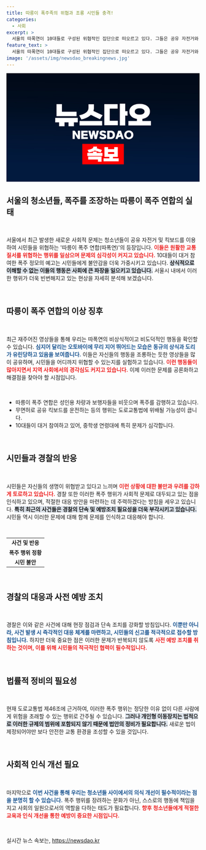 ```yaml
---
title: 따릉이 폭주족의 위협과 조롱 시민들 충격!
categories:
  - 사회
excerpt: >
  서울의 따폭연이 10대들로 구성된 위협적인 집단으로 떠오르고 있다. 그들은 공유 자전거와 킥보드로 시민을 협박하고 경찰을 조롱하며 폭주 정모를 예고. 사회의 안전을 위협하는 그들의 행위가 과연 언제까지 방치될 것인가?
feature_text: >
  서울의 따폭연이 10대들로 구성된 위협적인 집단으로 떠오르고 있다. 그들은 공유 자전거와 킥보드로 시민을 협박하고 경찰을 조롱하며 폭주 정모를 예고. 사회의 안전을 위협하는 그들의 행위가 과연 언제까지 방치될 것인가?
image: '/assets/img/newsdao_breakingnews.jpg'
---
```


<p><img src="/assets/img/newsdao_breakingnews.jpg" alt="ranknews 속보" /></p>

<h2 data-ke-size="size26">서울의 청소년들, 폭주를 조장하는 따릉이 폭주 연합의 실태</h2>

<p data-ke-size="size16">&nbsp;</p>

<p>서울에서 최근 발생한 새로운 사회적 문제는 청소년들이 공유 자전거 및 킥보드를 이용하여 시민들을 위협하는 '따릉이 폭주 연합(따폭연)'의 등장입니다. <b><span style="color: #ee2323;">이들은 원활한 교통질서를 위협하는 행위를 일삼으며 문제의 심각성이 커지고 있습니다.</span></b> 10대들이 대거 참여한 폭주 정모의 예고는 시민들에게 불안감을 더욱 가중시키고 있습니다. <b><span style="background-color: #21538527;">상식적으로 이해할 수 없는 이들의 행동은 사회에 큰 파장을 일으키고 있습니다.</span></b> 서울시 내에서 이러한 행위가 더욱 빈번해지고 있는 현상을 자세히 분석해 보겠습니다.</p>

<p data-ke-size="size16">&nbsp;</p>

<h2 data-ke-size="size26">따릉이 폭주 연합의 이상 징후</h2>

<p data-ke-size="size16">&nbsp;</p>

<p>최근 재주어진 영상들을 통해 우리는 따폭연의 비상식적이고 비도덕적인 행동을 확인할 수 있습니다. <b><span style="color: #1a5490;">심지어 달리는 오토바이에 무리 지어 뛰어드는 모습은 동규의 상식과 도리가 유린당하고 있음을 보여줍니다.</span></b> 이들은 자신들의 행동을 조롱하는 듯한 영상들을 많이 공유하며, 시민들을 어디까지 위협할 수 있는지를 실험하고 있습니다. <b><span style="color: #ee2323;">이런 행동들이 많아지면서 지역 사회에서의 경각심도 커지고 있습니다.</span></b> 이제 이러한 문제를 공론화하고 해결점을 찾아야 할 시점입니다.</p>

<p data-ke-size="size16">&nbsp;</p>

<ul>
  <li>따릉이 폭주 연합은 성인용 차량과 보행자들을 비웃으며 폭주를 감행하고 있습니다.</li>
  <li>무면허로 공유 킥보드를 운전하는 등의 행위는 도로교통법에 위배될 가능성이 큽니다.</li>
  <li>10대들이 대거 참여하고 있어, 중학생 연령대에 특히 문제가 심각합니다.</li>
</ul>

<p data-ke-size="size16">&nbsp;</p>

<h2 data-ke-size="size26">시민들과 경찰의 반응</h2>

<p data-ke-size="size16">&nbsp;</p>

<p>시민들은 자신들의 생명이 위협받고 있다고 느끼며 <b><span style="color: #ee2323;">이런 상황에 대한 불만과 우려를 강하게 토로하고 있습니다.</span></b> 경찰 또한 이러한 폭주 행위가 사회적 문제로 대두되고 있는 점을 인식하고 있으며, 적절한 대응 방안을 마련하는 데 주력하겠다는 방침을 세우고 있습니다. <b><span style="background-color: #21538527;">특히 최근의 사건들은 경찰의 단속 및 예방조치 필요성을 더욱 부각시키고 있습니다.</span></b> 시민들 역시 이러한 문제에 대해 함께 문제를 인식하고 대응해야 합니다.</p>

<p data-ke-size="size16">&nbsp;</p>

<table>
  <tr>
    <td style="text-align: center; height: 17px;"><b>사건 및 반응</b></td>
  </tr>
  <tr>
    <td style="text-align: center; height: 17px;"><b>폭주 행위 정황</b></td>
  </tr>
  <tr>
    <td style="text-align: center; height: 17px;"><b>시민 불안</b></td>
  </tr>
</table>

<p data-ke-size="size16">&nbsp;</p>

<h2 data-ke-size="size26">경찰의 대응과 사전 예방 조치</h2>

<p data-ke-size="size16">&nbsp;</p>

<p>경찰은 이와 같은 사건에 대해 현장 점검과 단속 조치를 강화할 방침입니다. <b><span style="color: #1a5490;">이뿐만 아니라, 사건 발생 시 즉각적인 대응 체계를 마련하고, 시민들의 신고를 적극적으로 접수할 방침입니다.</span></b> 하지만 더욱 중요한 점은 이러한 문제가 반복되지 않도록 <b><span style="color: #ee2323;">사전 예방 조치를 취하는 것이며, 이를 위해 시민들의 적극적인 협력이 필수적입니다.</span></b></p>

<p data-ke-size="size16">&nbsp;</p>

<h2 data-ke-size="size26">법률적 정비의 필요성</h2>

<p data-ke-size="size16">&nbsp;</p>

<p>현재 도로교통법 제46조에 근거하여, 이러한 폭주 행위는 정당한 이유 없이 다른 사람에게 위험을 초래할 수 있는 행위로 간주될 수 있습니다. <b><span style="background-color: #21538527;">그러나 개인형 이동장치는 법적으로 이러한 규제의 범위에 포함되지 않기 때문에 법안의 정비가 필요합니다.</span></b> 새로운 법이 제정되어야만 보다 안전한 교통 환경을 조성할 수 있을 것입니다.</p>

<p data-ke-size="size16">&nbsp;</p>

<h2 data-ke-size="size26">사회적 인식 개선 필요</h2>

<p data-ke-size="size16">&nbsp;</p>

<p>마지막으로 <b><span style="color: #1a5490;">이번 사건을 통해 우리는 청소년들 사이에서의 의식 개선이 필수적이라는 점을 분명히 할 수 있습니다.</span></b> 폭주 행위를 장려하는 문화가 아닌, 스스로의 행동에 책임을 지고 사회의 일원으로서의 역할을 다하는 태도가 필요합니다. <b><span style="color: #ee2323;">향후 청소년들에게 적절한 교육과 인식 개선을 통한 예방이 중요한 시점입니다.</span></b></p>

<p data-ke-size="size16">&nbsp;</p>
실시간 뉴스 속보는, <a href="https://newsdao.kr" rel="dofollow">https://newsdao.kr</a>



